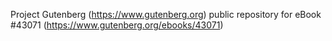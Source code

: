 Project Gutenberg (https://www.gutenberg.org) public repository for eBook #43071 (https://www.gutenberg.org/ebooks/43071)
